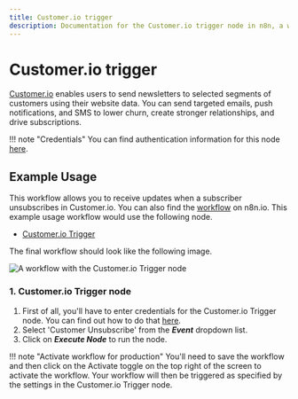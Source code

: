 ```yaml
---
title: Customer.io trigger
description: Documentation for the Customer.io trigger node in n8n, a workflow automation platform. Includes details of operations and configuration, and links to examples and credentials information.
---
```


# Customer.io trigger

[Customer.io](https://customer.io/) enables users to send newsletters to selected segments of customers using their website data. You can send targeted emails, push notifications, and SMS to lower churn, create stronger relationships, and drive subscriptions.

!!! note "Credentials"
    You can find authentication information for this node [here](/integrations/builtin/credentials/customerio/).


## Example Usage

This workflow allows you to receive updates when a subscriber unsubscribes in Customer.io. You can also find the [workflow](https://n8n.io/workflows/645) on n8n.io. This example usage workflow would use the following node.

- [Customer.io Trigger]()

The final workflow should look like the following image.

![A workflow with the Customer.io Trigger node](/_images/integrations/builtin/trigger-nodes/customeriotrigger/workflow.png)

### 1. Customer.io Trigger node

1. First of all, you'll have to enter credentials for the Customer.io Trigger node. You can find out how to do that [here](/integrations/builtin/credentials/customerio/).
2. Select 'Customer Unsubscribe' from the ***Event*** dropdown list.
3. Click on ***Execute Node*** to run the node.

!!! note "Activate workflow for production"
    You'll need to save the workflow and then click on the Activate toggle on the top right of the screen to activate the workflow. Your workflow will then be triggered as specified by the settings in the Customer.io Trigger node.

